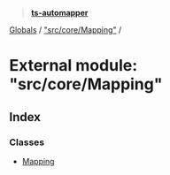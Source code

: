 > **[ts-automapper](../README.md)**

[Globals](../globals.md) / ["src/core/Mapping"](_src_core_mapping_.md) /

# External module: "src/core/Mapping"

## Index

### Classes

* [Mapping](../classes/_src_core_mapping_.mapping.md)